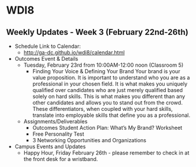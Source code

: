 # WDI8

## Weekly Updates - Week 3 (February 22nd-26th)

- Schedule 
  Link to Calendar: 
  - http://ga-dc.github.io/wdi8/calendar.html
- Outcomes Event & Details 
  - Tuesday, February 23rd from 10:00AM-12:00 noon (Classroom 5) 
    - Finding Your Voice & Defining Your Brand
    Your brand is your value proposition. It is important to understand who you are as a professional in your chosen field.      It is what makes you uniquely qualified over candidates who are just merely qualified based solely on hard skills. This      is what makes you different than any other candidates and allows you to stand out from the crowd. These differentiators,     when coupled with your hard skills, translate into employable skills that define you as a professional. 
  - Assignments/Deliverables
    - Outcomes Student Action Plan: What’s My Brand? Worksheet 
    - Free Personality Test 
    - 3 Networking Opportunities and Organizations
- Campus Events and Updates 
  - Happy Hour, Friday February 26th - please remember to check in at the front desk for a wristband. 

